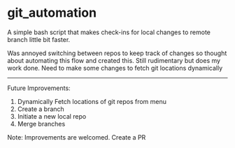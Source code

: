 # git_automation

A simple bash script that makes check-ins for local changes to remote branch little bit faster. 

Was annoyed switching between repos to keep track of changes so thought about automating this flow and created this. Still rudimentary but does my work done. Need to make some changes to fetch git locations dynamically

---
Future Improvements:
1. Dynamically Fetch locations of git repos from menu
2. Create a branch
3. Initiate a new local repo
4. Merge branches

Note: Improvements are welcomed. Create a PR
